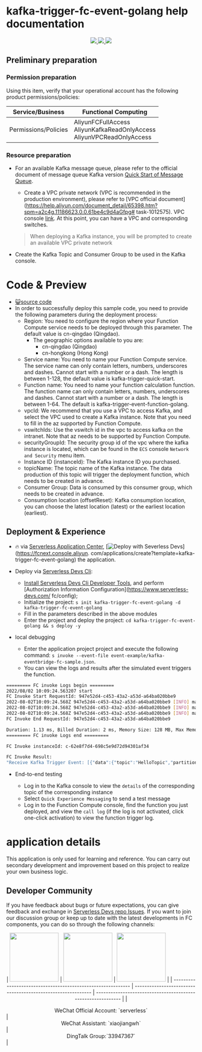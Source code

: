 # kafka-trigger-fc-event-golang help documentation

<p align="center" class="flex justify-center">
    <a href="https://www.serverless-devs.com" class="ml-1">
    <img src="http://editor.devsapp.cn/icon?package=kafka-producer-fc-event-golang&type=packageType">
  </a>
  <a href="http://www.devsapp.cn/details.html?name=kafka-producer-fc-event-golang" class="ml-1">
    <img src="http://editor.devsapp.cn/icon?package=kafka-producer-fc-event-golang&type=packageVersion">
  </a>
  <a href="http://www.devsapp.cn/details.html?name=kafka-producer-fc-event-golang" class="ml-1">
    <img src="http://editor.devsapp.cn/icon?package=kafka-producer-fc-event-golang&type=packageDownload">
  </a>
</p>

## Preliminary preparation

### Permission preparation

Using this item, verify that your operational account has the following product permissions/policies:


| Service/Business     | Functional Computing                                         |
| -------------------- | ------------------------------------------------------------ |
| Permissions/Policies | AliyunFCFullAccess<br/>AliyunKafkaReadOnlyAccess<br/>AliyunVPCReadOnlyAccess |


### Resource preparation

  * For an available Kafka message queue, please refer to the official document of message queue Kafka version [Quick Start of Message Queue](https://help.aliyun.com/document_detail/99949.html).

    - Create a VPC private network (VPC is recommended in the production environment), please refer to [VPC official document](https://help.aliyun.com/document_detail/65398.htm?spm=a2c4g.11186623.0.0.61be4c9d4aGfpg# task-1012575). VPC console [link](https://vpcnext.console.aliyun.com/). At this point, you can have a VPC and corresponding switches.

    > When deploying a Kafka instance, you will be prompted to create an available VPC private network

  * Create the Kafka Topic and Consumer Group to be used in the Kafka console.

# Code & Preview

- [ :smiley_cat:source code](https://github.com/devsapp/)
- In order to successfully deploy this sample code, you need to provide the following parameters during the deployment process:
  - Region: You need to configure the region where your Function Compute service needs to be deployed through this parameter. The default value is cn-qingdao (Qingdao).
    - The geographic options available to you are:
      - cn-qingdao (Qingdao)
      - cn-hongkong (Hong Kong)
  - Service name: You need to name your Function Compute service. The service name can only contain letters, numbers, underscores and dashes. Cannot start with a number or a dash. The length is between 1-128, the default value is kafka-trigger-quick-start.
  - Function name: You need to name your function calculation function. The function name can only contain letters, numbers, underscores and dashes. Cannot start with a number or a dash. The length is between 1-64. The default is kafka-trigger-event-function-golang.
  - vpcId: We recommend that you use a VPC to access Kafka, and select the VPC used to create a Kafka instance. Note that you need to fill in the az supported by Function Compute.
  - vswitchIds: Use the vswitch id in the vpc to access kafka on the intranet. Note that az needs to be supported by Function Compute.
  - securityGroupId: The security group id of the vpc where the kafka instance is located, which can be found in the `ECS` console `Network and Security` menu item.
  - Instance ID (instanceId): The Kafka instance ID you purchased.
  - topicName: The topic name of the Kafka instance. The data production of this topic will trigger the deployment function, which needs to be created in advance.
  - Consumer Group: Data is consumed by this consumer group, which needs to be created in advance.
  - Consumption location (offsetReset): Kafka consumption location, you can choose the latest location (latest) or the earliest location (earliest).

</codepre>

<deploy>

## Deployment & Experience

<appcenter>

- :fire: via [Serverless Application Center](https://fcnext.console.aliyun.com/applications/create?template=kafka-trigger-fc-event-golang),
   [![Deploy with Severless Devs](https://img.alicdn.com/imgextra/i1/O1CN01w5RFbX1v45s8TIXPz_!!6000000006118-55-tps-95-28.svg)](https://fcnext.console.aliyun. com/applications/create?template=kafka-trigger-fc-event-golang) the application.

</appcenter>

- Deploy via [Serverless Devs Cli](https://www.serverless-devs.com/serverless-devs/install):

  - [Install Serverless Devs Cli Developer Tools](https://www.serverless-devs.com/serverless-devs/install), and perform [Authorization Information Configuration](https://www.serverless-devs.com/ fc/config);
  - Initialize the project: `s init kafka-trigger-fc-event-golang -d kafka-trigger-fc-event-golang`
  - Fill in the parameters described in the above modules
  - Enter the project and deploy the project: `cd kafka-trigger-fc-event-golang && s deploy -y`
- local debugging
  - Enter the application project project and execute the following command: `s invoke --event-file event-example/kafka-eventbridge-fc-sample.json`.
  - You can view the logs and results after the simulated event triggers the function.

```bash
========= FC invoke Logs begin =========
2022/08/02 10:09:24.563207 start
FC Invoke Start RequestId: 947e52d4-c453-43a2-a53d-a64ba020bbe9
2022-08-02T10:09:24.568Z 947e52d4-c453-43a2-a53d-a64ba020bbe9 [INFO] main.go:46: kafka event: [{"data":{"topic":"HelloTopic","partition": 9,"offset":3,"timestamp":1659346376797,"headers":{"headers":[],"isReadOnly":false},"value":"b\u0027{\\n \"Test\" : \"TestKafkaEBtrigger\"\\n}\u0027"},"id":"1cb591f9-987e-41d9-b974-0342e9acb90a","source":"acs:alikafka","specversion":"1.0"," type":"alikafka:Topic:Message","datacontenttype":"application/json; charset\u003dutf-8","time":"2022-08-01T09:32:56.797Z","subject":"acs :alikafka:alikafka_pre-cn-7pp2t2jwj001:topic:HelloTopic","aliyunaccountid":"1938858730552836"}]
2022-08-02T10:09:24.568Z 947e52d4-c453-43a2-a53d-a64ba020bbe9 [INFO] main.go:48: kafka topic: HelloTopic
2022-08-02T10:09:24.568Z 947e52d4-c453-43a2-a53d-a64ba020bbe9 [INFO] main.go:49: kafka messgae: b'{\n "Test": "TestKafkaEBtrigger"\n}'
FC Invoke End RequestId: 947e52d4-c453-43a2-a53d-a64ba020bbe9

Duration: 1.13 ms, Billed Duration: 2 ms, Memory Size: 128 MB, Max Memory Used: 8.58 MB
========= FC invoke Logs end =========

FC Invoke instanceId: c-62e8f7d4-698c5e9d72d94301af34

FC Invoke Result:
"Receive Kafka Trigger Event: [{"data":{"topic":"HelloTopic","partition":9,"offset":3,"timestamp":1659346376797,"headers":{"headers":[] ,"isReadOnly":false},"value":"b\u0027{\\n \"Test\": \"TestKafkaEBtrigger\"\\n}\u0027"},"id":"1cb591f9-987e-41d9 -b974-0342e9acb90a","source":"acs:alikafka","specversion":"1.0","type":"alikafka:Topic:Message","datacontenttype":"application/json; charset\u003dutf-8 ","time":"2022-08-01T09:32:56.797Z","subject":"acs:alikafka:alikafka_pre-cn-7pp2t2jwj001:topic:HelloTopic","aliyunaccountid":"1938858730552836"}]"End of method: invoke
````



- End-to-end testing

  - Log in to the Kafka console to view the `details` of the corresponding topic of the corresponding instance
  - Select `Quick Experience Messaging` to send a test message
  - Log in to the Function Compute console, find the function you just deployed, and view the `call log` (if the log is not activated, click one-click activation) to view the function trigger log.

  

</deploy>

<appdetail id="flushContent">

# application details



This application is only used for learning and reference. You can carry out secondary development and improvement based on this project to realize your own business logic.



</appdetail>

<devgroup>

## Developer Community

If you have feedback about bugs or future expectations, you can give feedback and exchange in [Serverless Devs repo Issues](https://github.com/serverless-devs/serverless-devs/issues). If you want to join our discussion group or keep up to date with the latest developments in FC components, you can do so through the following channels:

<p align="center">
| <img src="https://serverless-article-picture.oss-cn-hangzhou.aliyuncs.com/1635407298906_20211028074819117230.png" width="130px" > | <img src="https://serverless-article-picture.oss-cn-hangzhou.aliyuncs.com/1635407044136_20211028074404326599.png" width="130px" > | <img src="https://serverless-article-picture.oss-cn-hangzhou.aliyuncs.com/1635407252200_20211028074732517533.png" width="130px" > |
| ------------------------------------------------------------ | ------------------------------------------------------------ | ------------------------------------------------------------ |
| <center>WeChat Official Account: `serverless`</center>       | <center>WeChat Assistant: `xiaojiangwh`</center>             | <center>DingTalk Group:`33947367`</center>                   |

</p>

</devgroup>

